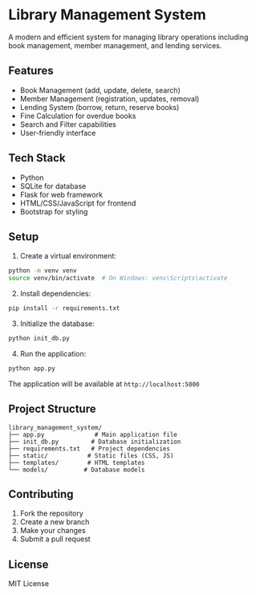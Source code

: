 # Library Management System

A modern and efficient system for managing library operations including book management, member management, and lending services.

## Features

- Book Management (add, update, delete, search)
- Member Management (registration, updates, removal)
- Lending System (borrow, return, reserve books)
- Fine Calculation for overdue books
- Search and Filter capabilities
- User-friendly interface

## Tech Stack

- Python
- SQLite for database
- Flask for web framework
- HTML/CSS/JavaScript for frontend
- Bootstrap for styling

## Setup

1. Create a virtual environment:
```bash
python -m venv venv
source venv/bin/activate  # On Windows: venv\Scripts\activate
```

2. Install dependencies:
```bash
pip install -r requirements.txt
```

3. Initialize the database:
```bash
python init_db.py
```

4. Run the application:
```bash
python app.py
```

The application will be available at `http://localhost:5000`

## Project Structure

```
library_management_system/
├── app.py              # Main application file
├── init_db.py         # Database initialization
├── requirements.txt   # Project dependencies
├── static/           # Static files (CSS, JS)
├── templates/        # HTML templates
└── models/          # Database models
```

## Contributing

1. Fork the repository
2. Create a new branch
3. Make your changes
4. Submit a pull request

## License

MIT License
